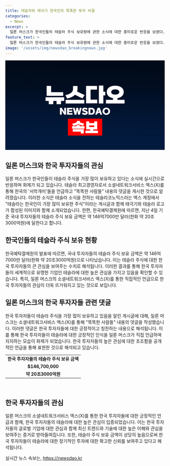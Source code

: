 ```yaml
---
title: 테슬라와 태극기 한국인의 똑똑한 투자 비결
categories:
  - News
excerpt: >
  일론 머스크가 한국인들의 테슬라 주식 보유량에 관한 소식에 대한 흥미로운 반응을 보였다. 한국 예탁결제원에 따르면 국내 투자자들이 테슬라 주식을 약 146억 7000만 달러(한화로 약 20조 3000억 원) 가량 보유하고 있으며, 이에 댓글을 단 일론 머스크의 활동이 SNS를 통해 화제가 되고 있다. 또한, 해당 게시글은 태극기와 테슬라 로고를 합성한 이미지를 포함하고 있어 더욱 주목받고 있다.
feature_text: >
  일론 머스크가 한국인들의 테슬라 주식 보유량에 관한 소식에 대한 흥미로운 반응을 보였다. 한국 예탁결제원에 따르면 국내 투자자들이 테슬라 주식을 약 146억 7000만 달러(한화로 약 20조 3000억 원) 가량 보유하고 있으며, 이에 댓글을 단 일론 머스크의 활동이 SNS를 통해 화제가 되고 있다. 또한, 해당 게시글은 태극기와 테슬라 로고를 합성한 이미지를 포함하고 있어 더욱 주목받고 있다.
image: '/assets/img/newsdao_breakingnews.jpg'
---
```


<p><img src="/assets/img/newsdao_breakingnews.jpg" alt="koreaapp 속보" /></p>

<h2 data-ke-size="size26">일론 머스크와 한국 투자자들의 관심</h2>

<p data-ke-size="size16">일론 머스크가 한국인들이 테슬라 주식을 가장 많이 보유하고 있다는 소식에 실시간으로 반응하며 화제가 되고 있습니다. 테슬라 최고경영자로서 소셜네트워크서비스 엑스(X)를 통해 한국의 '서학개미'들을 언급하고 "똑똑한 사람들" 내용의 댓글을 게시한 것으로 알려졌습니다. 이러한 소식은 테슬라 소식을 전하는 테슬라코노믹스라는 엑스 계정에서 "테슬라는 한국인이 가장 많이 보유한 주식"이라는 게시글과 함께 태극기와 테슬라 로고가 합성된 이미지와 함께 소개되었습니다. 한편, 한국예탁결제원에 따르면, 지난 4일 기준 국내 투자자들의 테슬라 주식 보유 금액은 약 146억7000만 달러(한화 약 20조3000억원)에 달한다고 합니다.</p>

<h2 data-ke-size="size26">한국인들의 테슬라 주식 보유 현황</h2>

<p data-ke-size="size16">한국예탁결제원의 발표에 따르면, 국내 투자자들의 테슬라 주식 보유 금액은 약 146억7000만 달러(한화 약 20조3000억원)으로 나타났습니다. 이는 테슬라 주식에 대한 한국 투자자들의 큰 관심을 보여주는 수치로 해석됩니다. 이러한 결과를 통해 한국 투자자들이 세계적으로 유명한 기업인 테슬라에 대한 높은 관심을 가지고 있음을 확인할 수 있습니다. 특히, 일론 머스크의 소셜네트워크서비스 엑스(X)를 통한 직접적인 언급으로 한국 투자자들의 관심이 더욱 뜨거워지고 있는 것으로 보입니다.</p>

<h2 data-ke-size="size26">일론 머스크의 한국 투자자들 관련 댓글</h2>

<p data-ke-size="size16">한국 투자자들이 테슬라 주식을 가장 많이 보유하고 있음을 알린 게시글에 대해, 일론 머스크는 소셜네트워크서비스 엑스(X)를 통해 "똑똑한 사람들" 내용의 댓글을 작성했습니다. 이러한 댓글은 한국 투자자들에 대한 긍정적이고 칭찬하는 내용으로 해석됩니다. 이를 통해 한국 투자자들이 테슬라에 대한 긍정적인 인식을 일론 머스크가 직접 언급하며 지지하는 모습이 화제가 되었습니다. 한국 투자자들의 높은 관심에 대한 초조함을 공개적인 언급을 통해 표현한 것으로 해석되고 있습니다.</p>

<table>
  <tr>
    <td style="text-align: center; height: 17px;"><b>한국 투자자들의 테슬라 주식 보유 금액</b></td>
  </tr>
  <tr>
    <td style="text-align: center; height: 17px;"><b>$146,700,000</b></td>
  </tr>
  <tr>
    <td style="text-align: center; height: 17px;"><b>약 20조3000억원</b></td>
  </tr>
</table>

<p data-ke-size="size16">&nbsp;</p>

<h2 data-ke-size="size26">한국 투자자들의 관심</h2>

<p data-ke-size="size16">일론 머스크의 소셜네트워크서비스 엑스(X)를 통한 한국 투자자들에 대한 긍정적인 언급과 함께, 한국 투자자들의 테슬라에 대한 높은 관심이 입증되었습니다. 이는 한국 투자자들의 글로벌 기업에 대한 관심과 함께 최신 트렌드와 기술에 대한 높은 이해와 관심을 보여주는 증거로 받아들여집니다. 또한, 테슬라 주식 보유 금액이 상당히 높음으로써 한국 투자자들이 테슬라에 대한 장기적인 투자에 대한 확고한 신뢰를 보여주고 있다고 해석됩니다.</p>
실시간 뉴스 속보는, <a href="https://newsdao.kr" rel="dofollow">https://newsdao.kr</a>


